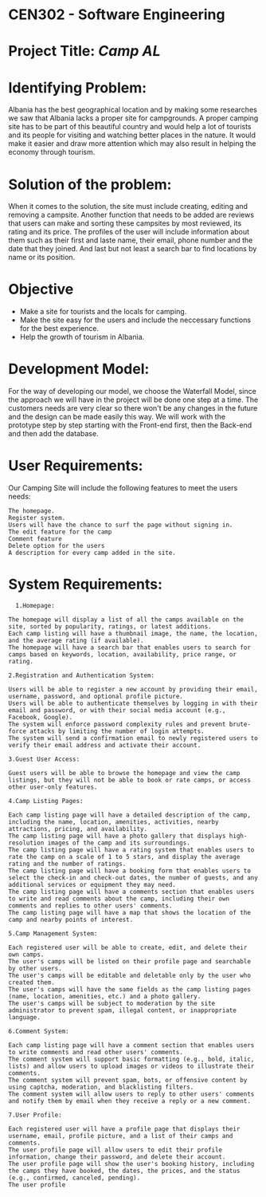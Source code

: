# CEN302 - Software Engineering #
# Project Title:  *Camp AL*

# Identifying Problem: #
Albania has the best geographical location and by making some researches we saw that Albania lacks a proper site for campgrounds. A proper camping site has to be part of this beautiful country and would help a lot of tourists and its people for visiting and watching better places in the nature. It would make it easier and draw more attention which may also result in helping the economy through tourism.

# Solution of the problem: #
When it comes to the solution, the site must include creating, editing and removing a campsite. Another function that needs to be added are reviews that users can make and sorting these campsites by most reviewed, its rating and its price. The profiles of the user will include information about them such as their first and laste name, their email, phone number and the date that they joined. And last but not least a search bar to find locations by name or its position.

# Objective #
- Make a site for tourists and the locals for camping.
- Make the site easy for the users and include the neccessary functions for the best experience.
- Help the growth of tourism in Albania.

# Development Model: #
For the way of developing our model, we choose the Waterfall Model, since the approach we will have in the project will be done one step at a time. The customers needs are very clear so there won't be any changes in the future and the design can be made easily this way. We will work with the prototype step by step starting with the Front-end first, then the Back-end and then add the database.

# User Requirements: #
Our Camping Site will include the following features to meet the users needs:

    The homepage.
    Register system.
    Users will have the chance to surf the page without signing in.
    The edit feature for the camp
    Comment feature
    Delete option for the users
    A description for every camp added in the site.
    
    
# System Requirements: #
      
      1.Homepage:

    The homepage will display a list of all the camps available on the site, sorted by popularity, ratings, or latest additions.
    Each camp listing will have a thumbnail image, the name, the location, and the average rating (if available).
    The homepage will have a search bar that enables users to search for camps based on keywords, location, availability, price range, or rating.

    2.Registration and Authentication System:

    Users will be able to register a new account by providing their email, username, password, and optional profile picture.
    Users will be able to authenticate themselves by logging in with their email and password, or with their social media account (e.g., Facebook, Google).
    The system will enforce password complexity rules and prevent brute-force attacks by limiting the number of login attempts.
    The system will send a confirmation email to newly registered users to verify their email address and activate their account.

    3.Guest User Access:

    Guest users will be able to browse the homepage and view the camp listings, but they will not be able to book or rate camps, or access other user-only features.

    4.Camp Listing Pages:

    Each camp listing page will have a detailed description of the camp, including the name, location, amenities, activities, nearby attractions, pricing, and availability.
    The camp listing page will have a photo gallery that displays high-resolution images of the camp and its surroundings.
    The camp listing page will have a rating system that enables users to rate the camp on a scale of 1 to 5 stars, and display the average rating and the number of ratings.
    The camp listing page will have a booking form that enables users to select the check-in and check-out dates, the number of guests, and any additional services or equipment they may need.
    The camp listing page will have a comments section that enables users to write and read comments about the camp, including their own comments and replies to other users' comments.
    The camp listing page will have a map that shows the location of the camp and nearby points of interest.

    5.Camp Management System:

    Each registered user will be able to create, edit, and delete their own camps.
    The user's camps will be listed on their profile page and searchable by other users.
    The user's camps will be editable and deletable only by the user who created them.
    The user's camps will have the same fields as the camp listing pages (name, location, amenities, etc.) and a photo gallery.
    The user's camps will be subject to moderation by the site administrator to prevent spam, illegal content, or inappropriate language.

    6.Comment System:

    Each camp listing page will have a comment section that enables users to write comments and read other users' comments.
    The comment system will support basic formatting (e.g., bold, italic, lists) and allow users to upload images or videos to illustrate their comments.
    The comment system will prevent spam, bots, or offensive content by using captcha, moderation, and blacklisting filters.
    The comment system will allow users to reply to other users' comments and notify them by email when they receive a reply or a new comment.

    7.User Profile:

    Each registered user will have a profile page that displays their username, email, profile picture, and a list of their camps and comments.
    The user profile page will allow users to edit their profile information, change their password, and delete their account.
    The user profile page will show the user's booking history, including the camps they have booked, the dates, the prices, and the status (e.g., confirmed, canceled, pending).
    The user profile
